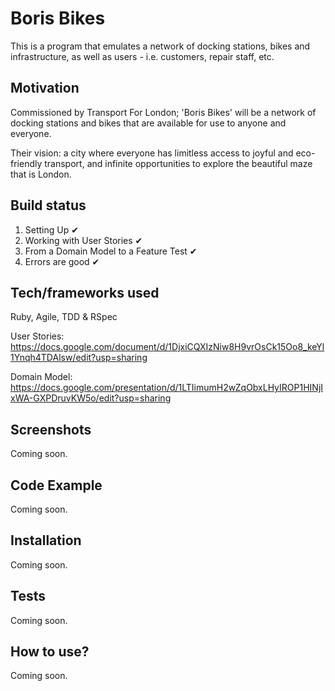 # Boris Bikes #

This is a program that emulates a network of docking stations, bikes and infrastructure, as well as users - i.e. customers, repair staff, etc.

## Motivation ##

Commissioned by Transport For London; 'Boris Bikes' will be a network of docking stations and bikes that are available for use to anyone and everyone.

Their vision: a city where everyone has limitless access to joyful and eco-friendly transport, and infinite opportunities to explore the beautiful maze that is London.

## Build status ##
1. Setting Up ✔
2. Working with User Stories ✔
3. From a Domain Model to a Feature Test ✔
4. Errors are good ✔

## Tech/frameworks used ##
Ruby, Agile, TDD & RSpec

User Stories:
https://docs.google.com/document/d/1DjxiCQXIzNiw8H9vrOsCk15Oo8_keYl1Ynqh4TDAlsw/edit?usp=sharing

Domain Model:
https://docs.google.com/presentation/d/1LTIimumH2wZqObxLHyIROP1HINjIxWA-GXPDruvKW5o/edit?usp=sharing

## Screenshots ##
Coming soon.

## Code Example ##
Coming soon.

## Installation ##
Coming soon.

## Tests ##
Coming soon.

## How to use? ##
Coming soon.
